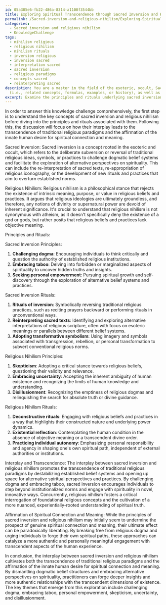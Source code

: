 ```yaml
---
id: 05a305e6-fb22-486a-8314-a1100f3544bb
title: Exploring Spiritual Transcendence through Sacred Inversion and Religious Nihilism
permalink: /Sacred-inversion-and-religious-nihilism/Exploring-Spiritual-Transcendence-through-Sacred-Inversion-and-Religious-Nihilism/
categories:
  - Sacred inversion and religious nihilism
  - KnowledgeChallenge
tags:
  - nihilism religious
  - religious nihilism
  - nihilism rituals
  - inversion religious
  - inversion sacred
  - interpretation sacred
  - sacred inversion
  - religious paradigms
  - concepts sacred
  - reinterpreting sacred
description: You are a master in the field of the esoteric, occult, Sacred inversion and religious nihilism and Education. You are a writer of tests, challenges, books and deep knowledge on Sacred inversion and religious nihilism for initiates and students to gain deep insights and understanding from. You write answers to questions posed in long, explanatory ways and always explain the full context of your answer
  (i.e., related concepts, formulas, examples, or history), as well as the step-by-step thinking process you take to answer the challenges. Be rigorous and thorough, and summarize the key themes, ideas, and conclusions at the end.
excerpt: Examine the principles and rituals underlying sacred inversion and religious nihilism, and elucidate how their interplay both cultivates a profound transcendence of traditional religious paradigms and simultaneously affirms the innate desire for spiritual connection and meaning within the human experience.
---
```

In order to answer this knowledge challenge comprehensively, the first step is to understand the key concepts of sacred inversion and religious nihilism before diving into the principles and rituals associated with them. Following this, the discussion will focus on how their interplay leads to the transcendence of traditional religious paradigms and the affirmation of the innate human desire for spiritual connection and meaning.

Sacred Inversion:
Sacred inversion is a concept rooted in the esoteric and occult, which refers to the deliberate subversion or reversal of traditional religious ideas, symbols, or practices to challenge dogmatic belief systems and facilitate the exploration of alternative perspectives on spirituality. This can include the re-interpretation of sacred texts, re-appropriation of religious iconography, or the development of new rituals and practices that aim to overturn established norms.

Religious Nihilism:
Religious nihilism is a philosophical stance that rejects the existence of intrinsic meaning, purpose, or value in religious beliefs and practices. It argues that religious ideologies are ultimately groundless, and therefore, any notions of divinity or supernatural power are devoid of inherent significance. It's crucial to understand that religious nihilism is not synonymous with atheism, as it doesn't specifically deny the existence of a god or gods, but rather posits that religious beliefs and practices lack objective meaning.

Principles and Rituals:

Sacred Inversion Principles:
1. **Challenging dogma**: Encouraging individuals to think critically and question the authority of established religious institutions.
2. **Embracing taboo**: Delving into forbidden or marginalized aspects of spirituality to uncover hidden truths and insights.
3. **Seeking personal empowerment**: Pursuing spiritual growth and self-discovery through the exploration of alternative belief systems and practices.

Sacred Inversion Rituals:
1. **Rituals of inversion**: Symbolically reversing traditional religious practices, such as reciting prayers backward or performing rituals in unconventional ways.
2. **Reinterpreting sacred texts**: Identifying and exploring alternative interpretations of religious scripture, often with focus on esoteric meanings or parallels between different belief systems.
3. **Adopting transformative symbolism**: Using imagery and symbols associated with transgression, rebellion, or personal transformation to subvert conventional religious norms.

Religious Nihilism Principles:
1. **Skepticism**: Adopting a critical stance towards religious beliefs, questioning their validity and relevance.
2. **Embracing uncertainty**: Accepting the inherent ambiguity of human existence and recognizing the limits of human knowledge and understanding.
3. **Disillusionment**: Recognizing the emptiness of religious dogmas and relinquishing the search for absolute truth or divine guidance.

Religious Nihilism Rituals:
1. **Deconstructive rituals**: Engaging with religious beliefs and practices in a way that highlights their constructed nature and underlying power dynamics.
2. **Existential reflection**: Contemplating the human condition in the absence of objective meaning or a transcendent divine order.
3. **Practicing individual autonomy**: Emphasizing personal responsibility and agency in shaping one's own spiritual path, independent of external authorities or institutions.

Interplay and Transcendence:
The interplay between sacred inversion and religious nihilism promotes the transcendence of traditional religious paradigms by destabilizing established belief systems and opening up space for alternative spiritual perspectives and practices. By challenging dogma and embracing taboo, sacred inversion encourages individuals to step beyond institutionalized norms and engage with spirituality in novel, innovative ways. Concurrently, religious nihilism fosters a critical interrogation of foundational religious concepts and the cultivation of a more nuanced, experientially-rooted understanding of spiritual truth.

Affirmation of Spiritual Connection and Meaning:
While the principles of sacred inversion and religious nihilism may initially seem to undermine the prospect of genuine spiritual connection and meaning, their ultimate effect can be paradoxically liberating. By breaking free from religious dogma and urging individuals to forge their own spiritual paths, these approaches can catalyze a more authentic and personally meaningful engagement with transcendent aspects of the human experience.

In conclusion, the interplay between sacred inversion and religious nihilism cultivates both the transcendence of traditional religious paradigms and the affirmation of the innate human desire for spiritual connection and meaning. By dismantling dogmatic belief structures and embracing alternative perspectives on spirituality, practitioners can forge deeper insights and more authentic relationships with the transcendent dimensions of existence. The key themes that emerge from this exploration include challenging dogma, embracing taboo, personal empowerment, skepticism, uncertainty, and disillusionment.
